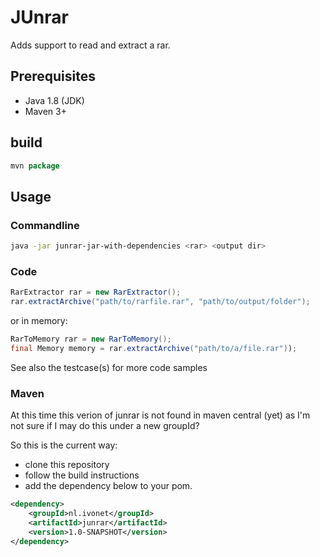 # JUnrar

Adds support to read and extract a rar.


## Prerequisites

* Java 1.8 (JDK)
* Maven 3+


## build


```java
mvn package
```

## Usage

### Commandline


```bash
java -jar junrar-jar-with-dependencies <rar> <output dir>
```


### Code


```java
RarExtractor rar = new RarExtractor();
rar.extractArchive("path/to/rarfile.rar", "path/to/output/folder");

```

or in memory:

```java
RarToMemory rar = new RarToMemory();
final Memory memory = rar.extractArchive("path/to/a/file.rar"));
```

See also the testcase(s) for more code samples



### Maven

At this time this verion of junrar is not found in maven central (yet) as I'm not sure if I may do this under a new groupId?

So this is the current way:
* clone this repository
* follow the build instructions
* add the dependency below to your pom.


```xml
<dependency>
    <groupId>nl.ivonet</groupId>
    <artifactId>junrar</artifactId>
    <version>1.0-SNAPSHOT</version>
</dependency>
```

